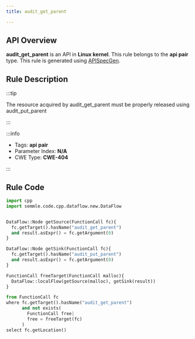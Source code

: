 ```yaml
---
title: audit_get_parent

---
```



## API Overview
**audit_get_parent** is an API in **Linux kernel**. This rule belongs to the **api pair** type. This rule is generated using [APISpecGen](../../tools/APISpecGen).
## Rule Description

:::tip

The resource acquired by audit_get_parent must be properly released using audit_put_parent

:::

:::info

- Tags: **api pair**
- Parameter Index: **N/A**
- CWE Type: **CWE-404**

:::

## Rule Code
```python
import cpp
import semmle.code.cpp.dataflow.new.DataFlow


DataFlow::Node getSource(FunctionCall fc){
  fc.getTarget().hasName("audit_get_parent")
  and result.asExpr() = fc.getArgument(0)
}

DataFlow::Node getSink(FunctionCall fc){
  fc.getTarget().hasName("audit_put_parent")
  and result.asExpr() = fc.getArgument(0)
}

FunctionCall freeTarget(FunctionCall malloc){
  DataFlow::localFlow(getSource(malloc), getSink(result))
}

from FunctionCall fc
where fc.getTarget().hasName("audit_get_parent")
      and not exists(
        FunctionCall free| 
        free = freeTarget(fc)
      )
select fc.getLocation()

    
```